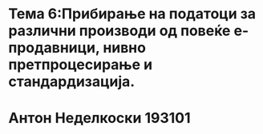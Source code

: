 # Тема 6:Прибирање на податоци за различни производи од повеќе е-продавници, нивно претпроцесирање и стандардизација.
# Антон Неделкоски 193101
